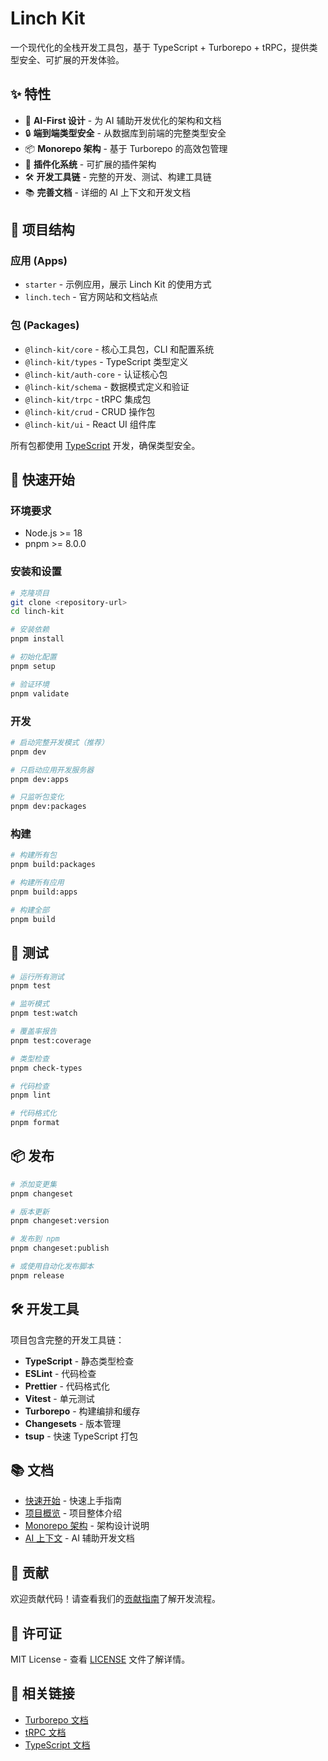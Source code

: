 # Linch Kit

一个现代化的全栈开发工具包，基于 TypeScript + Turborepo + tRPC，提供类型安全、可扩展的开发体验。

## ✨ 特性

- 🚀 **AI-First 设计** - 为 AI 辅助开发优化的架构和文档
- 🔒 **端到端类型安全** - 从数据库到前端的完整类型安全
- 📦 **Monorepo 架构** - 基于 Turborepo 的高效包管理
- 🎯 **插件化系统** - 可扩展的插件架构
- 🛠️ **开发工具链** - 完整的开发、测试、构建工具链
- 📚 **完善文档** - 详细的 AI 上下文和开发文档

## 📁 项目结构

### 应用 (Apps)

- `starter` - 示例应用，展示 Linch Kit 的使用方式
- `linch.tech` - 官方网站和文档站点

### 包 (Packages)

- `@linch-kit/core` - 核心工具包，CLI 和配置系统
- `@linch-kit/types` - TypeScript 类型定义
- `@linch-kit/auth-core` - 认证核心包
- `@linch-kit/schema` - 数据模式定义和验证
- `@linch-kit/trpc` - tRPC 集成包
- `@linch-kit/crud` - CRUD 操作包
- `@linch-kit/ui` - React UI 组件库

所有包都使用 [TypeScript](https://www.typescriptlang.org/) 开发，确保类型安全。

## 🚀 快速开始

### 环境要求

- Node.js >= 18
- pnpm >= 8.0.0

### 安装和设置

```bash
# 克隆项目
git clone <repository-url>
cd linch-kit

# 安装依赖
pnpm install

# 初始化配置
pnpm setup

# 验证环境
pnpm validate
```

### 开发

```bash
# 启动完整开发模式（推荐）
pnpm dev

# 只启动应用开发服务器
pnpm dev:apps

# 只监听包变化
pnpm dev:packages
```

### 构建

```bash
# 构建所有包
pnpm build:packages

# 构建所有应用
pnpm build:apps

# 构建全部
pnpm build
```

## 🧪 测试

```bash
# 运行所有测试
pnpm test

# 监听模式
pnpm test:watch

# 覆盖率报告
pnpm test:coverage

# 类型检查
pnpm check-types

# 代码检查
pnpm lint

# 代码格式化
pnpm format
```

## 📦 发布

```bash
# 添加变更集
pnpm changeset

# 版本更新
pnpm changeset:version

# 发布到 npm
pnpm changeset:publish

# 或使用自动化发布脚本
pnpm release
```

## 🛠️ 开发工具

项目包含完整的开发工具链：

- **TypeScript** - 静态类型检查
- **ESLint** - 代码检查
- **Prettier** - 代码格式化
- **Vitest** - 单元测试
- **Turborepo** - 构建编排和缓存
- **Changesets** - 版本管理
- **tsup** - 快速 TypeScript 打包

## 📚 文档

- [快速开始](./docs/quick-start.md) - 快速上手指南
- [项目概览](./docs/project-overview.md) - 项目整体介绍
- [Monorepo 架构](./docs/monorepo-architecture.md) - 架构设计说明
- [AI 上下文](./ai-context/README.md) - AI 辅助开发文档

## 🤝 贡献

欢迎贡献代码！请查看我们的[贡献指南](./ai-context/workflows/development.md)了解开发流程。

## 📄 许可证

MIT License - 查看 [LICENSE](./LICENSE) 文件了解详情。

## 🔗 相关链接

- [Turborepo 文档](https://turborepo.com/docs)
- [tRPC 文档](https://trpc.io/docs)
- [TypeScript 文档](https://www.typescriptlang.org/docs)
